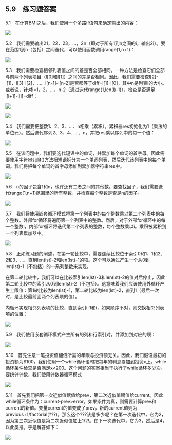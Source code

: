    

## 5.9　练习题答案

5.1　在计算BMI之后，我们使用一个多路if语句来确定输出的内容：

![](0-Assets/Epubook/程序员编程语言经典合集（计算机科学丛书5册套装），javapython编程语言含经典教材龙书《编译原理》%20(Bruce%20Eckel%20%20Alfred%20V.%20Aho%20%20Monica%20S.%20Lam%20etc.)%20(Z-Library)/images/image08457.jpeg)

5.2　我们需要输出21，22，23，…，2n（即对于所有1到n之间的i，输出2i）。要在范围1到n（包括）之间迭代，可以使用函数调用range(1,n+1)：

![](0-Assets/Epubook/程序员编程语言经典合集（计算机科学丛书5册套装），javapython编程语言含经典教材龙书《编译原理》%20(Bruce%20Eckel%20%20Alfred%20V.%20Aho%20%20Monica%20S.%20Lam%20etc.)%20(Z-Library)/images/image08458.jpeg)

5.3　我们需要检查相邻列表值之间的差是否全部相同。一种方法是检查它们全部与前两个列表项目（l[0]和l[1]）之间的差是否相同。因此，我们需要检查l[2]-l[1]、l[3]-l[2]、…、l[n-1]-l[n-2]是否都等于diff=l[1]-l[0]，其中n是列表l的大小。或者说，针对i=1，2，…，n-2（通过迭代range(1,len(l)-1)），检查是否满足l[i+1]-l[i]=diff：

![](0-Assets/Epubook/程序员编程语言经典合集（计算机科学丛书5册套装），javapython编程语言含经典教材龙书《编译原理》%20(Bruce%20Eckel%20%20Alfred%20V.%20Aho%20%20Monica%20S.%20Lam%20etc.)%20(Z-Library)/images/image08459.jpeg)

![](0-Assets/Epubook/程序员编程语言经典合集（计算机科学丛书5册套装），javapython编程语言含经典教材龙书《编译原理》%20(Bruce%20Eckel%20%20Alfred%20V.%20Aho%20%20Monica%20S.%20Lam%20etc.)%20(Z-Library)/images/image08460.jpeg)

5.4　我们需要把整数1、2、3、…、n相乘（累积）。累积器res初始化为1（乘法的单位元）。然后迭代序列2、3、4、…、n，并把res乘以序列中的每一个值：

![](0-Assets/Epubook/程序员编程语言经典合集（计算机科学丛书5册套装），javapython编程语言含经典教材龙书《编译原理》%20(Bruce%20Eckel%20%20Alfred%20V.%20Aho%20%20Monica%20S.%20Lam%20etc.)%20(Z-Library)/images/image08461.jpeg)

5.5　在该问题中，我们要迭代短语中的单词，并累加每个单词的首字母。因此需要使用字符串split()方法把短语拆分为一个单词列表，然后迭代该列表中的每个单词。我们将把每个单词的首字母添加到累加器字符串res中。

![](0-Assets/Epubook/程序员编程语言经典合集（计算机科学丛书5册套装），javapython编程语言含经典教材龙书《编译原理》%20(Bruce%20Eckel%20%20Alfred%20V.%20Aho%20%20Monica%20S.%20Lam%20etc.)%20(Z-Library)/images/image08462.jpeg)

5.6　n的因子包含1和n，也许还有二者之间的其他数。要查找因子，我们需要迭代range(1,n+1)范围里的所有整数，并检查每个整数是否是n的因子。

![](0-Assets/Epubook/程序员编程语言经典合集（计算机科学丛书5册套装），javapython编程语言含经典教材龙书《编译原理》%20(Bruce%20Eckel%20%20Alfred%20V.%20Aho%20%20Monica%20S.%20Lam%20etc.)%20(Z-Library)/images/image08463.jpeg)

5.7　我们将使用嵌套循环模式将第一个列表中的每个整数乘以第二个列表中的每个整数。外部for循环将遍历第一个列表中的整数。然后，对于外部for循环中的每一个整数i，内部for循环将迭代第二个列表的整数，每个整数乘以i。乘积被累积到一个列表累加器中。

![](0-Assets/Epubook/程序员编程语言经典合集（计算机科学丛书5册套装），javapython编程语言含经典教材龙书《编译原理》%20(Bruce%20Eckel%20%20Alfred%20V.%20Aho%20%20Monica%20S.%20Lam%20etc.)%20(Z-Library)/images/image08464.jpeg)

5.8　正如练习题的阐述，在第一轮比较中，需要连续比较位于索引0和1、1和2、2和3、…、直到len(lst)-2和len(lst)-1的项。这个可以通过产生一个从0到len(lst)-1（不包括）的一系列整数来实现。

在第二轮比较中，我们可以在比较索引len(lst)-3和len(lst)-2的值对后停止，因此第二轮比较中的索引从0到len(lst)-2（不包括）。这意味着我们应该使用外循环产生上限值：第1轮比较为len(lst)-1，第二轮比较为len(lst)-2，直到1（最后一次时，是比较最前面两个列表项的值）。

内循环实现相邻列表项的比较，直到索引i-1和i，如果顺序不对，则交换相邻列表项的位置：

![](0-Assets/Epubook/程序员编程语言经典合集（计算机科学丛书5册套装），javapython编程语言含经典教材龙书《编译原理》%20(Bruce%20Eckel%20%20Alfred%20V.%20Aho%20%20Monica%20S.%20Lam%20etc.)%20(Z-Library)/images/image08465.jpeg)

5.9　我们使用嵌套循环模式产生所有的列和行索引对，并添加到对应的项：

![](0-Assets/Epubook/程序员编程语言经典合集（计算机科学丛书5册套装），javapython编程语言含经典教材龙书《编译原理》%20(Bruce%20Eckel%20%20Alfred%20V.%20Aho%20%20Monica%20S.%20Lam%20etc.)%20(Z-Library)/images/image08466.jpeg)

5.10　首先注意一笔投资值翻倍所需的年限与投资额无关。因此，我们假设最初的投资额为$100，我们使用一个while循环语句把每年的利息累加到投资x上。while循环条件检查是否满足x<200。这个问题的答案相当于执行了while循环多少次。要统计计数，我们使用计数器循环模式：

![](0-Assets/Epubook/程序员编程语言经典合集（计算机科学丛书5册套装），javapython编程语言含经典教材龙书《编译原理》%20(Bruce%20Eckel%20%20Alfred%20V.%20Aho%20%20Monica%20S.%20Lam%20etc.)%20(Z-Library)/images/image08467.jpeg)

5.11　首先我们把第一次近似值赋值给prev，第二次近似值赋值给current。因此while循环条件为：current-prev>error。如果条件为真，则需要计算prev和current的新值。变量current的值变成了prev，新的current值则为previous+1/factorial(???)。那么这个???该是多少呢？在第一次迭代中，它为2，因为第三次近似值是第二次近似值加上1/2!。在下一次迭代中，它为3，然后是4，以此类推。于是解答如下：

![](0-Assets/Epubook/程序员编程语言经典合集（计算机科学丛书5册套装），javapython编程语言含经典教材龙书《编译原理》%20(Bruce%20Eckel%20%20Alfred%20V.%20Aho%20%20Monica%20S.%20Lam%20etc.)%20(Z-Library)/images/image08468.jpeg)
